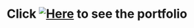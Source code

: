 <div align="center">
<h1 style="display: inline-block; margin: 0; line-height: 1.2;"> Click <a href="https://chaxyouxbraoui7.github.io/portfolio/">
    <img alt="Here" src="https://img.shields.io/badge/Here-0077B5?logo=here&logoColor=white"></a> to see the portfolio</h1>
</div>
